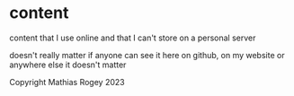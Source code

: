 # content

content that I use online and that I can't store on a personal server

doesn't really matter if anyone can see it here on github, on my website or anywhere else it doesn't matter

Copyright Mathias Rogey 2023
